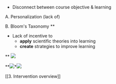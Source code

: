 - Disconnect between course objective & learning 

A. Personalization (lack of)

B. Bloom's Taxonomy
**
- Lack of incentive to 
	- **apply** scientific theories into learning
	- **create** strategies to improve learning
    

**
![](https://lh7-us.googleusercontent.com/cXZfSdavLxQSL4a-_oHwsIcHpE0Pah4vQsfPb8_bUWiD9I5CpPN5JXWPDwZJqtlzdjKLehoomqGjYXnr2pLkUov6jFNpcNqBlkjO0qQ_g8P5wlRAqsJxXQo4_cZI1_CZq8_iX0byXv4mxHHc6XW9f8g)

**![](https://lh7-us.googleusercontent.com/sJl35a1JDrEMwqfMyZnRfWVaTumwKbNPMopEw_VE97Z56Q-ZYswti1RobNKGAeM9vUsO4x0anikwzzAq0qfh9yNVZs6dfWSB27s4K0woCGDRvP6i2QPopYnL41vl8UqID-rKMeokBI5_v0mZLE6E0OI)*![](https://lh7-us.googleusercontent.com/TQRbmz701UdoGUsk7LoyHKtyxHJuNg725NiAUOfuj6T04F7HGj_pTSpoNXI9fYhOvRbxspbeK24i5U3BsKOTTN4seYcR0vzRUqZ6sh3TfAk8CpXqAC_SnpFFRTLF-IQZOgNXpAMjVa8SBc-LLZF1Op0)

[[3. Intervention overview]]